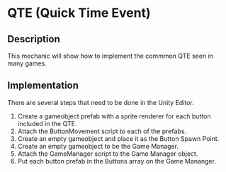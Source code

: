 # QTE (Quick Time Event)

## Description
This mechanic will show how to implement the commmon QTE seen in many games.

## Implementation
There are several steps that need to be done in the Unity Editor.

   1. Create a gameobject prefab with a sprite renderer for each button included in the QTE.
   2. Attach the ButtonMovement script to each of the prefabs.
   2. Create an empty gameobject and place it as the Button Spawn Point.
   3. Create an empty gameobject to be the Game Manager.
   4. Attach the GameManager script to the Game Manager object.
   5. Put each button prefab in the Buttons array on the Game Mananger.

    